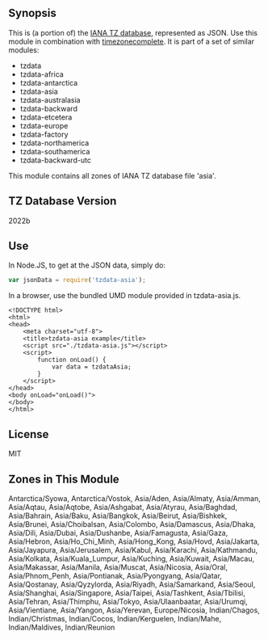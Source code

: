 
## Synopsis

This is (a portion of) the [IANA TZ database](https://www.iana.org/time-zones), represented as JSON. Use this module in combination with [timezonecomplete](https://www.npmjs.com/package/timezonecomplete).
It is part of a set of similar modules:
* tzdata
* tzdata-africa
* tzdata-antarctica
* tzdata-asia
* tzdata-australasia
* tzdata-backward
* tzdata-etcetera
* tzdata-europe
* tzdata-factory
* tzdata-northamerica
* tzdata-southamerica
* tzdata-backward-utc

This module contains all zones of IANA TZ database file 'asia'.



## TZ Database Version

2022b

## Use

In Node.JS, to get at the JSON data, simply do:

```javascript
var jsonData = require('tzdata-asia');
```

In a browser, use the bundled UMD module provided in tzdata-asia.js.

```
<!DOCTYPE html>
<html>
<head>
    <meta charset="utf-8">
    <title>tzdata-asia example</title>
    <script src="./tzdata-asia.js"></script>
    <script>
        function onLoad() {
            var data = tzdataAsia;
        }
    </script>
</head>
<body onLoad="onLoad()">
</body>
</html>
```

## License

MIT

## Zones in This Module

Antarctica/Syowa, Antarctica/Vostok, Asia/Aden, Asia/Almaty, Asia/Amman, Asia/Aqtau, Asia/Aqtobe, Asia/Ashgabat, Asia/Atyrau, Asia/Baghdad, Asia/Bahrain, Asia/Baku, Asia/Bangkok, Asia/Beirut, Asia/Bishkek, Asia/Brunei, Asia/Choibalsan, Asia/Colombo, Asia/Damascus, Asia/Dhaka, Asia/Dili, Asia/Dubai, Asia/Dushanbe, Asia/Famagusta, Asia/Gaza, Asia/Hebron, Asia/Ho_Chi_Minh, Asia/Hong_Kong, Asia/Hovd, Asia/Jakarta, Asia/Jayapura, Asia/Jerusalem, Asia/Kabul, Asia/Karachi, Asia/Kathmandu, Asia/Kolkata, Asia/Kuala_Lumpur, Asia/Kuching, Asia/Kuwait, Asia/Macau, Asia/Makassar, Asia/Manila, Asia/Muscat, Asia/Nicosia, Asia/Oral, Asia/Phnom_Penh, Asia/Pontianak, Asia/Pyongyang, Asia/Qatar, Asia/Qostanay, Asia/Qyzylorda, Asia/Riyadh, Asia/Samarkand, Asia/Seoul, Asia/Shanghai, Asia/Singapore, Asia/Taipei, Asia/Tashkent, Asia/Tbilisi, Asia/Tehran, Asia/Thimphu, Asia/Tokyo, Asia/Ulaanbaatar, Asia/Urumqi, Asia/Vientiane, Asia/Yangon, Asia/Yerevan, Europe/Nicosia, Indian/Chagos, Indian/Christmas, Indian/Cocos, Indian/Kerguelen, Indian/Mahe, Indian/Maldives, Indian/Reunion
